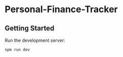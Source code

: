 # Personal-Finance-Tracker

## Getting Started

Run the development server:

```bash
npm run dev
```